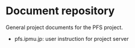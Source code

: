 # Document repository
General project documents for the PFS project.

* pfs.ipmu.jp: user instruction for project server

